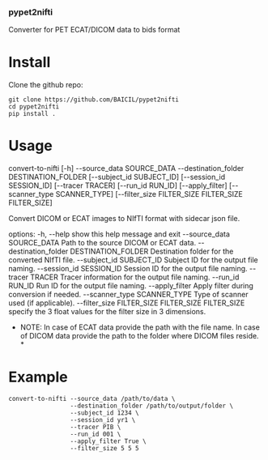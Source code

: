 ### pypet2nifti
Converter for PET ECAT/DICOM data to bids format

# Install

Clone the github repo:

```
git clone https://github.com/BAICIL/pypet2nifti
cd pypet2nifti
pip install .
```

# Usage

convert-to-nifti [-h] --source_data SOURCE_DATA --destination_folder
                        DESTINATION_FOLDER [--subject_id SUBJECT_ID]
                        [--session_id SESSION_ID] [--tracer TRACER]
                        [--run_id RUN_ID] [--apply_filter]
                        [--scanner_type SCANNER_TYPE]
                        [--filter_size FILTER_SIZE FILTER_SIZE FILTER_SIZE]

Convert DICOM or ECAT images to NIfTI format with sidecar json file.

options:
  -h, --help            show this help message and exit
  --source_data SOURCE_DATA
                        Path to the source DICOM or ECAT data.
  --destination_folder DESTINATION_FOLDER
                        Destination folder for the converted NIfTI file.
  --subject_id SUBJECT_ID
                        Subject ID for the output file naming.
  --session_id SESSION_ID
                        Session ID for the output file naming.
  --tracer TRACER       Tracer information for the output file naming.
  --run_id RUN_ID       Run ID for the output file naming.
  --apply_filter        Apply filter during conversion if needed.
  --scanner_type SCANNER_TYPE
                        Type of scanner used (if applicable).
  --filter_size FILTER_SIZE FILTER_SIZE FILTER_SIZE
                        specify the 3 float values for the filter size in 3
                        dimensions.

* NOTE: In case of ECAT data provide the path with the file name. In case of DICOM data provide the path to the folder where DICOM files reside. *

# Example

```
convert-to-nifti --source_data /path/to/data \
                 --destination_folder /path/to/output/folder \
                 --subject_id 1234 \
                 --session_id yr1 \
                 --tracer PIB \
                 --run_id 001 \
                 --apply_filter True \
                 --filter_size 5 5 5
```

